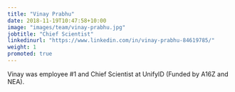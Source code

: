 ```yaml
---
title: "Vinay Prabhu"
date: 2018-11-19T10:47:58+10:00
image: "images/team/vinay-prabhu.jpg"
jobtitle: "Chief Scientist"
linkedinurl: "https://www.linkedin.com/in/vinay-prabhu-84619785/"
weight: 1
promoted: true
---
```


Vinay was employee #1 and Chief Scientist at UnifyID (Funded by A16Z and NEA).